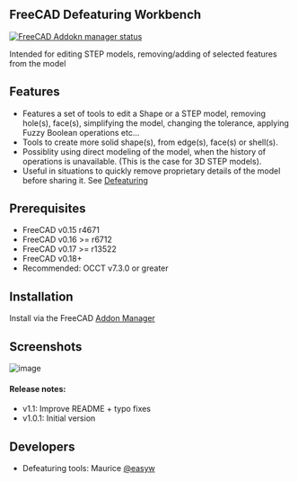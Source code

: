 ## FreeCAD Defeaturing Workbench

[![FreeCAD Addokn manager status](https://img.shields.io/badge/FreeCAD%20addon%20manager-available-brightgreen)](https://github.com/FreeCAD/FreeCAD-addons)

Intended for editing STEP models, removing/adding of selected features from the model

## Features

* Features a set of tools to edit a Shape or a STEP model, removing hole(s), face(s), simplifying the model, changing the tolerance, applying Fuzzy Boolean operations etc...
* Tools to create more solid shape(s), from edge(s), face(s) or shell(s).
* Possiblity using direct modeling of the model, when the history of operations is unavailable. (This is the case for 3D STEP models).
* Useful in situations to quickly remove proprietary details of the model before sharing it. See [Defeaturing](https://wiki.freecadweb.org/Defeaturing)

## Prerequisites

* FreeCAD v0.15 r4671
* FreeCAD v0.16 >= r6712
* FreeCAD v0.17 >= r13522
* FreeCAD v0.18+
* Recommended: OCCT v7.3.0 or greater

## Installation

Install via the FreeCAD [Addon Manager](https://wiki.freecadweb.org/Std_AddonMgr)


## Screenshots

![image](https://user-images.githubusercontent.com/4140247/112375777-117ad380-8cba-11eb-933d-88fa29aa2010.png)

#### Release notes:

* v1.1:     Improve README + typo fixes
* v1.0.1:   Initial version

## Developers

* Defeaturing tools:  Maurice [@easyw](https://github.com/easyw/Defeaturing_WB)

